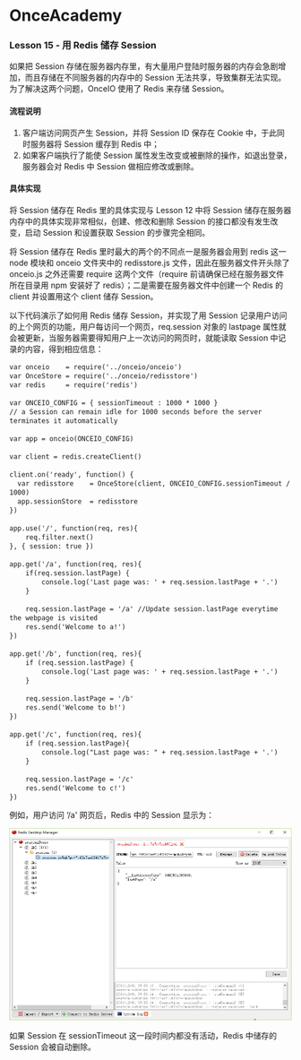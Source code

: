 # OnceAcademy
### Lesson 15 - 用 Redis 储存 Session    

如果把 Session 存储在服务器内存里，有大量用户登陆时服务器的内存会急剧增加，而且存储在不同服务器的内存中的 Session 无法共享，导致集群无法实现。为了解决这两个问题，OnceIO 使用了 Redis 来存储 Session。  
  
#### 流程说明

1. 客户端访问网页产生 Session，并将 Session ID 保存在 Cookie 中，于此同时服务器将 Session 缓存到 Redis 中；
2. 如果客户端执行了能使 Session 属性发生改变或被删除的操作，如退出登录，服务器会对 Redis 中 Session 做相应修改或删除。

#### 具体实现

将 Session 储存在 Redis 里的具体实现与 Lesson 12 中将 Session 储存在服务器内存中的具体实现非常相似，创建、修改和删除 Session 的接口都没有发生改变，启动 Session 和设置获取 Session 的步骤完全相同。  
  
将 Session 储存在 Redis 里时最大的两个的不同点一是服务器会用到 redis 这一 node 模块和 onceio 文件夹中的 redisstore.js 文件，因此在服务器文件开头除了 onceio.js 之外还需要 require 这两个文件（require 前请确保已经在服务器文件所在目录用 npm 安装好了 redis）；二是需要在服务器文件中创建一个 Redis 的 client 并设置用这个 client 储存 Session。  
  
以下代码演示了如何用 Redis 储存 Session，并实现了用 Session 记录用户访问的上个网页的功能，用户每访问一个网页，req.session 对象的 lastpage 属性就会被更新，当服务器需要得知用户上一次访问的网页时，就能读取 Session 中记录的内容，得到相应信息：  

	var onceio    = require('../onceio/onceio')
	var OnceStore = require('../onceio/redisstore')
	var redis     = require('redis')

	var ONCEIO_CONFIG = { sessionTimeout : 1000 * 1000 } 
	// a Session can remain idle for 1000 seconds before the server terminates it automatically

	var app = onceio(ONCEIO_CONFIG)

	var client = redis.createClient()

	client.on('ready', function() {
	  var redisstore    = OnceStore(client, ONCEIO_CONFIG.sessionTimeout / 1000)
	  app.sessionStore  = redisstore
	})

	app.use('/', function(req, res){
	    req.filter.next()
	}, { session: true })

	app.get('/a', function(req, res){
	    if(req.session.lastPage) {
	        console.log('Last page was: ' + req.session.lastPage + '.')   
	    } 

	    req.session.lastPage = '/a' //Update session.lastPage everytime the webpage is visited
	    res.send('Welcome to a!')
	})

	app.get('/b', function(req, res){
	    if (req.session.lastPage) {
	        console.log('Last page was: ' + req.session.lastPage + '.')    
	    }

	    req.session.lastPage = '/b'  
	    res.send('Welcome to b!')
	})

	app.get('/c', function(req, res){
	    if (req.session.lastPage){
	        console.log("Last page was: " + req.session.lastPage + '.')    
	    }

	    req.session.lastPage = '/c'
	    res.send('Welcome to c!')
	})

例如，用户访问 ‘/a' 网页后，Redis 中的 Session 显示为：  
  
![Redis 中 Session 条目][1]
  
如果 Session 在 sessionTimeout 这一段时间内都没有活动，Redis 中储存的 Session 会被自动删除。
  
  



[1]: https://raw.githubusercontent.com/OnceDoc/images/gh-pages/OnceAcademy/redis_store_session/session_in_redis.png
